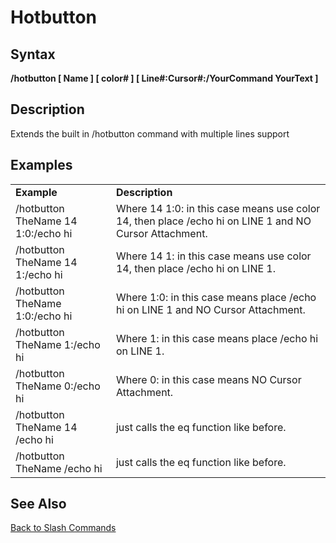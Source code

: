 # Hotbutton

## Syntax

**/hotbutton \[ Name \] \[ color\# \] \[ Line\#:Cursor\#:/YourCommand YourText \]**

## Description

Extends the built in /hotbutton command with multiple lines support

## Examples

|  |  |
| :--- | :--- |
| **Example** | **Description** |
| /hotbutton TheName 14 1:0:/echo hi | Where 14 1:0: in this case means use color 14, then place /echo hi on LINE 1 and NO Cursor Attachment. |
| /hotbutton TheName 14 1:/echo hi | Where 14 1: in this case means use color 14, then place /echo hi on LINE 1. |
| /hotbutton TheName 1:0:/echo hi | Where 1:0: in this case means place /echo hi on LINE 1 and NO Cursor Attachment. |
| /hotbutton TheName 1:/echo hi | Where 1: in this case means place /echo hi on LINE 1. |
| /hotbutton TheName 0:/echo hi | Where 0: in this case means NO Cursor Attachment. |
| /hotbutton TheName 14 /echo hi | just calls the eq function like before. |
| /hotbutton TheName /echo hi | just calls the eq function like before. |

## See Also

[Back to Slash Commands](./)

